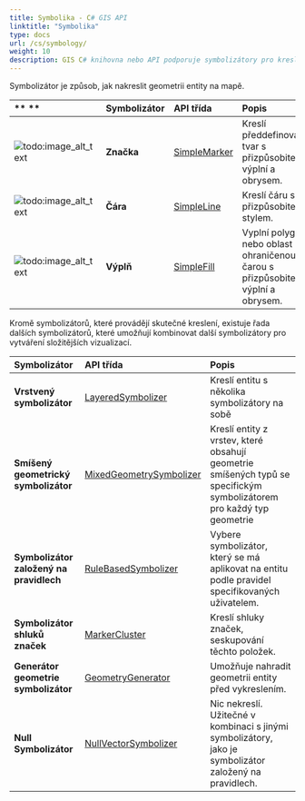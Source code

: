 ```yaml
---
title: Symbolika - C# GIS API
linktitle: "Symbolika"
type: docs
url: /cs/symbology/
weight: 10
description: GIS C# knihovna nebo API podporuje symbolizátory pro kreslení geometrie entit, jako jsou značky, čáry, výplně a kombinování symbolizátorů pro vytváření složitějších vizualizací.
---
```


Symbolizátor je způsob, jak nakreslit geometrii entity na mapě.

|** **|**Symbolizátor**|**API třída**|**Popis**|
| :- | :- | :- | :- |
|![todo:image_alt_text](symbology_1.png)|**Značka**|[SimpleMarker](https://reference.aspose.com/gis/net/aspose.gis.rendering.symbolizers/simplemarker)|Kreslí předdefinovaný tvar s přizpůsobitelnou výplní a obrysem.|
|![todo:image_alt_text](symbology_2.png)|**Čára**|[SimpleLine](https://reference.aspose.com/gis/net/aspose.gis.rendering.symbolizers/simpleline)|Kreslí čáru s přizpůsobitelným stylem.|
|![todo:image_alt_text](symbology_3.png)|**Výplň**|[SimpleFill](https://reference.aspose.com/gis/net/aspose.gis.rendering.symbolizers/simplefill)|Vyplní polygon nebo oblast ohraničenou čarou s přizpůsobitelnou výplní a obrysem.|
Kromě symbolizátorů, které provádějí skutečné kreslení, existuje řada dalších symbolizátorů, které umožňují kombinovat další symbolizátory pro vytváření složitějších vizualizací.

|**Symbolizátor**|**API třída**|**Popis**|
| :- | :- | :- |
|**Vrstvený symbolizátor**|[LayeredSymbolizer](https://reference.aspose.com/gis/net/aspose.gis.rendering.symbolizers/layeredsymbolizer)|Kreslí entitu s několika symbolizátory na sobě|
|**Smíšený geometrický symbolizátor**|[MixedGeometrySymbolizer](https://reference.aspose.com/gis/net/aspose.gis.rendering.symbolizers/mixedgeometrysymbolizer)|Kreslí entity z vrstev, které obsahují geometrie smíšených typů se specifickým symbolizátorem pro každý typ geometrie|
|**Symbolizátor založený na pravidlech**|[RuleBasedSymbolizer](https://reference.aspose.com/gis/net/aspose.gis.rendering.symbolizers/rulebasedsymbolizer)|Vybere symbolizátor, který se má aplikovat na entitu podle pravidel specifikovaných uživatelem.|
|**Symbolizátor shluků značek**|[MarkerCluster](https://reference.aspose.com/gis/net/aspose.gis.rendering.symbolizers/markercluster)|Kreslí shluky značek, seskupování těchto položek.|
|**Generátor geometrie symbolizátor**|[GeometryGenerator](https://reference.aspose.com/gis/net/aspose.gis.rendering.symbolizers/geometrygenerator)|Umožňuje nahradit geometrii entity před vykreslením.|
|**Null Symbolizátor**|[NullVectorSymbolizer](https://reference.aspose.com/gis/net/aspose.gis.rendering.symbolizers/nullvectorsymbolizer)|Nic nekreslí. Užitečné v kombinaci s jinými symbolizátory, jako je symbolizátor založený na pravidlech.|
